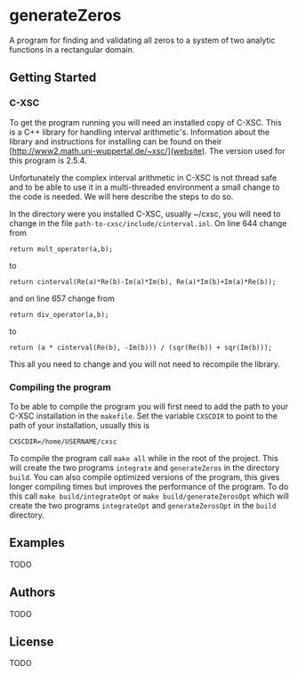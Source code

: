 # generateZeros

A program for finding and validating all zeros to a system of two
analytic functions in a rectangular domain.

## Getting Started

### C-XSC

To get the program running you will need an installed copy of
C-XSC. This is a C++ library for handling interval arithmetic's.
Information about the library and instructions for installing can be
found on their [http://www2.math.uni-wuppertal.de/~xsc/](website). The
version used for this program is 2.5.4.

Unfortunately the complex interval arithmetic in C-XSC is not thread
safe and to be able to use it in a multi-threaded environment a small
change to the code is needed. We will here describe the steps to do
so.

In the directory were you installed C-XSC, usually ~/cxsc, you will
need to change in the file `path-to-cxsc/include/cinterval.inl`. On
line 644 change from

```
return mult_operator(a,b);
```

to

```
return cinterval(Re(a)*Re(b)-Im(a)*Im(b), Re(a)*Im(b)+Im(a)*Re(b));
```

and on line 657 change from

```
return div_operator(a,b);
```

to

```
return (a * cinterval(Re(b), -Im(b))) / (sqr(Re(b)) + sqr(Im(b)));
```

This all you need to change and you will not need to recompile the
library.

### Compiling the program

To be able to compile the program you will first need to add the path
to your C-XSC installation in the `makefile`. Set the variable
`CXSCDIR` to point to the path of your installation, usually this is

```
CXSCDIR=/home/USERNAME/cxsc
```

To compile the program call `make all` while in the root of the
project. This will create the two programs `integrate` and
`generateZeros` in the directory `build`. You can also compile
optimized versions of the program, this gives longer compiling times
but improves the performance of the program. To do this call `make
build/integrateOpt` or `make build/generateZerosOpt` which will create
the two programs `integrateOpt` and `generateZerosOpt` in the `build`
directory.

## Examples

TODO

## Authors

TODO

## License

TODO
